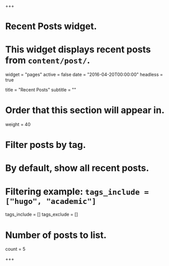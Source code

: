 +++
# Recent Posts widget.
# This widget displays recent posts from `content/post/`.
widget = "pages"
active = false
date = "2016-04-20T00:00:00"
headless = true

title = "Recent Posts"
subtitle = ""

# Order that this section will appear in.
weight = 40

# Filter posts by tag.
#  By default, show all recent posts.
#  Filtering example: `tags_include = ["hugo", "academic"]`
tags_include = []
tags_exclude = []

# Number of posts to list.
count = 5

+++

